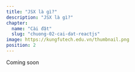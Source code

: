 ```yaml
---
title: "JSX là gì?"
description: "JSX là gì?"
chapter:
  name: "Cài đặt"
  slug: "chuong-02-cai-dat-reactjs"
image: https://kungfutech.edu.vn/thumbnail.png
position: 2
---
```


Coming soon
